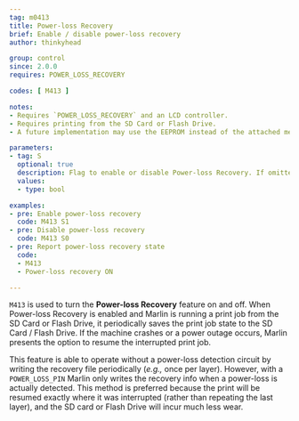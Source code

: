 ```yaml
---
tag: m0413
title: Power-loss Recovery
brief: Enable / disable power-loss recovery
author: thinkyhead

group: control
since: 2.0.0
requires: POWER_LOSS_RECOVERY

codes: [ M413 ]

notes:
- Requires `POWER_LOSS_RECOVERY` and an LCD controller.
- Requires printing from the SD Card or Flash Drive.
- A future implementation may use the EEPROM instead of the attached media.

parameters:
- tag: S
  optional: true
  description: Flag to enable or disable Power-loss Recovery. If omitted, the current enabled state will be reported.
  values:
  - type: bool

examples:
- pre: Enable power-loss recovery
  code: M413 S1
- pre: Disable power-loss recovery
  code: M413 S0
- pre: Report power-loss recovery state
  code:
  - M413
  - Power-loss recovery ON

---
```


`M413` is used to turn the **Power-loss Recovery** feature on and off. When Power-loss Recovery is enabled and Marlin is running a print job from the SD Card or Flash Drive, it periodically saves the print job state to the SD Card / Flash Drive. If the machine crashes or a power outage occurs, Marlin presents the option to resume the interrupted print job.

This feature is able to operate without a power-loss detection circuit by writing the recovery file periodically (_e.g.,_ once per layer). However, with a `POWER_LOSS_PIN` Marlin only writes the recovery info when a power-loss is actually detected. This method is preferred because the print will be resumed exactly where it was interrupted (rather than repeating the last layer), and the SD card or Flash Drive will incur much less wear.
